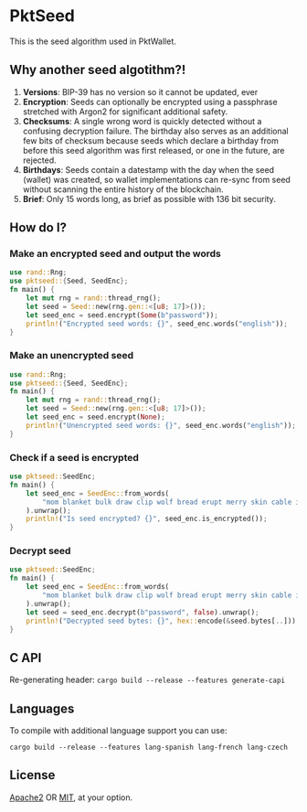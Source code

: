 # PktSeed
This is the seed algorithm used in PktWallet.

## Why another seed algotithm?!
1. **Versions**: BIP-39 has no version so it cannot be updated, ever
2. **Encryption**: Seeds can optionally be encrypted using a passphrase stretched with Argon2 for
significant additional safety.
3. **Checksums**: A single wrong word is quickly detected without a confusing decryption failure.
The birthday also serves as an additional few bits of checksum because seeds which declare a birthday
from before this seed algorithm was first released, or one in the future, are rejected.
3. **Birthdays**: Seeds contain a datestamp with the day when the seed (wallet) was created,
so wallet implementations can re-sync from seed without scanning the entire history of the blockchain.
4. **Brief**: Only 15 words long, as brief as possible with 136 bit security.


## How do I?

### Make an encrypted seed and output the words

```rust
use rand::Rng;
use pktseed::{Seed, SeedEnc};
fn main() {
    let mut rng = rand::thread_rng();
    let seed = Seed::new(rng.gen::<[u8; 17]>());
    let seed_enc = seed.encrypt(Some(b"password"));
    println!("Encrypted seed words: {}", seed_enc.words("english"));
}
```

### Make an unencrypted seed

```rust
use rand::Rng;
use pktseed::{Seed, SeedEnc};
fn main() {
    let mut rng = rand::thread_rng();
    let seed = Seed::new(rng.gen::<[u8; 17]>());
    let seed_enc = seed.encrypt(None);
    println!("Unencrypted seed words: {}", seed_enc.words("english"));
}
```

### Check if a seed is encrypted

```rust
use pktseed::SeedEnc;
fn main() {
    let seed_enc = SeedEnc::from_words(
        "mom blanket bulk draw clip wolf bread erupt merry skin cable infant word exchange animal",
    ).unwrap();
    println!("Is seed encrypted? {}", seed_enc.is_encrypted());
}
```

### Decrypt seed

```rust
use pktseed::SeedEnc;
fn main() {
    let seed_enc = SeedEnc::from_words(
        "mom blanket bulk draw clip wolf bread erupt merry skin cable infant word exchange animal",
    ).unwrap();
    let seed = seed_enc.decrypt(b"password", false).unwrap();
    println!("Decrypted seed bytes: {}", hex::encode(&seed.bytes[..]));
}
```

## C API
Re-generating header:  `cargo build --release --features generate-capi`

## Languages
To compile with additional language support you can use:

```
cargo build --release --features lang-spanish lang-french lang-czech
```

## License

[Apache2](https://spdx.org/licenses/Apache-2.0.html) OR
[MIT](https://spdx.org/licenses/MIT.html), at your option.